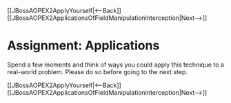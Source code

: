 [[JBossAOPEX2ApplyYourself|<--Back]] [[JBossAOPEX2ApplicationsOfFieldManipulationInterception|Next-->]]

# Assignment: Applications
Spend a few moments and think of ways you could apply this technique to a real-world problem. Please do so before going to the next step.

[[JBossAOPEX2ApplyYourself|<--Back]] [[JBossAOPEX2ApplicationsOfFieldManipulationInterception|Next-->]]